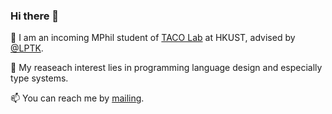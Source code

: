 ### Hi there 👋

🌱 I am an incoming MPhil student of [TACO Lab](https://www.cse.ust.hk/~parreaux/) at HKUST, advised by [@LPTK](https://github.com/LPTK).

🔭 My reaseach interest lies in programming language design and especially type systems.

📫 You can reach me by [mailing](mailto:me@andongfan.com).

<!--
**andongfan/andongfan** is a ✨ _special_ ✨ repository because its `README.md` (this file) appears on your GitHub profile.

Here are some ideas to get you started:

- 🔭 I’m currently working on ...
- 🌱 I’m currently learning ...
- 👯 I’m looking to collaborate on ...
- 🤔 I’m looking for help with ...
- 💬 Ask me about ...
- 📫 How to reach me: ...
- 😄 Pronouns: ...
- ⚡ Fun fact: ...
-->
